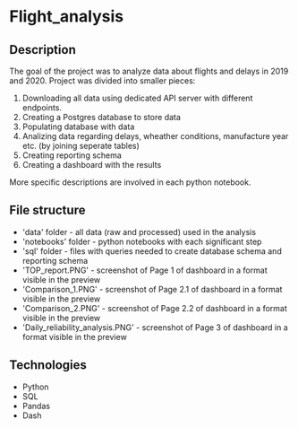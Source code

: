 # Flight_analysis

## Description

The goal of the project was to analyze data about flights and delays in 2019 and 2020.
Project was divided into smaller pieces:
1. Downloading all data using dedicated API server with different endpoints.
2. Creating a Postgres database to store data
3. Populating database with data
4. Analizing data regarding delays, wheather conditions, manufacture year etc. (by joining seperate tables)
5. Creating reporting schema
6. Creating a dashboard with the results

More specific descriptions are involved in each python notebook.

## File structure
- 'data' folder - all data (raw and processed) used in the analysis
- 'notebooks' folder - python notebooks with each significant step
-  'sql' folder - files with queries needed to create database schema and reporting schema
-  'TOP_report.PNG' - screenshot of Page 1 of dashboard in a format visible in the preview
-  'Comparison_1.PNG' - screenshot of Page 2.1 of dashboard in a format visible in the preview
-  'Comparison_2.PNG' - screenshot of Page 2.2 of dashboard in a format visible in the preview
-  'Daily_reliability_analysis.PNG' - screenshot of Page 3 of dashboard in a format visible in the preview

## Technologies
- Python
- SQL
- Pandas
- Dash
